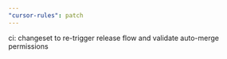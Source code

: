 ```yaml
---
"cursor-rules": patch
---
```


ci: changeset to re-trigger release flow and validate auto-merge permissions


